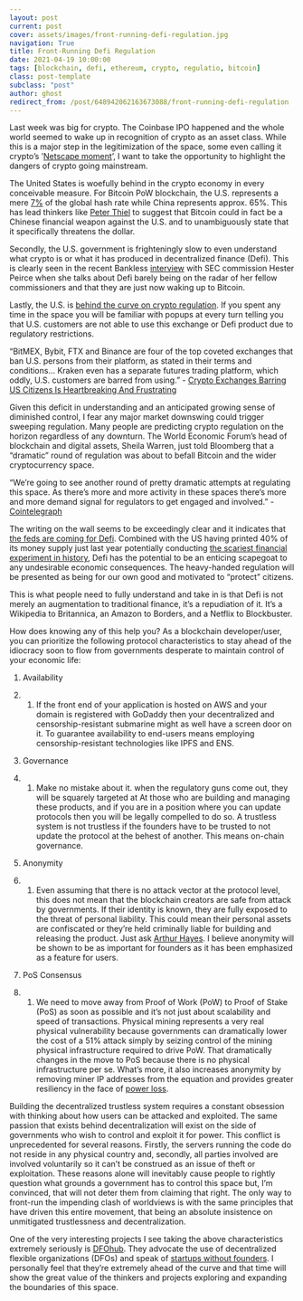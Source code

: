 ```yaml
---
layout: post
current: post
cover: assets/images/front-running-defi-regulation.jpg
navigation: True
title: Front-Running Defi Regulation
date: 2021-04-19 10:00:00
tags: [blockchain, defi, ethereum, crypto, regulatio, bitcoin]
class: post-template
subclass: "post"
author: ghost
redirect_from: /post/648942062163673088/front-running-defi-regulation
---
```


Last week was big for crypto. The Coinbase IPO happened and the whole world seemed to wake up in recognition of crypto as an asset class. While this is a major step in the legitimization of the space, some even calling it crypto’s ’[Netscape moment](https://href.li/?https://cointelegraph.com/news/coinbase-listing-is-crypto-s-netscape-moment-says-mike-novogratz)’, I want to take the opportunity to highlight the dangers of crypto going mainstream.

The United States is woefully behind in the crypto economy in every conceivable measure. For Bitcoin PoW blockchain, the U.S. represents a mere [7%](https://href.li/?https://www.statista.com/statistics/1200477/bitcoin-mining-by-country/) of the global hash rate while China represents approx. 65%. This has lead thinkers like [Peter Thiel](https://href.li/?https://www.bloomberg.com/news/articles/2021-04-07/peter-thiel-calls-bitcoin-a-chinese-financial-weapon-at-virtual-roundtable) to suggest that Bitcoin could in fact be a Chinese financial weapon against the U.S. and to unambiguously state that it specifically threatens the dollar.

Secondly, the U.S. government is frighteningly slow to even understand what crypto is or what it has produced in decentralized finance (Defi). This is clearly seen in the recent Bankless [interview](https://href.li/?https://www.youtube.com/watch?v=gd84ALWwpRQ&ab_channel=Bankless) with SEC commission Hester Peirce when she talks about Defi barely being on the radar of her fellow commissioners and that they are just now waking up to Bitcoin.

Lastly, the U.S. is [behind the curve on crypto regulation](https://href.li/?https://www.marketwatch.com/story/u-s-is-behind-the-curve-on-crypto-regulations-says-sec-commissioner-peirce-11617824160). If you spent any time in the space you will be familiar with popups at every turn telling you that U.S. customers are not able to use this exchange or Defi product due to regulatory restrictions.

“BitMEX, Bybit, FTX and Binance are four of the top coveted exchanges that ban U.S. persons from their platform, as stated in their terms and conditions… Kraken even has a separate futures trading platform, which oddly, U.S. customers are barred from using.” - [Crypto Exchanges Barring US Citizens Is Heartbreaking And Frustrating](https://href.li/?https://www.forbes.com/sites/benjaminpirus/2020/09/30/crypto-exchanges-barring-us-citizens-is-heartbreaking-and-frustrating/?sh=41b452ef7c97)

Given this deficit in understanding and an anticipated growing sense of diminished control, I fear any major market downswing could trigger sweeping regulation. Many people are predicting crypto regulation on the horizon regardless of any downturn. The World Economic Forum’s head of blockchain and digital assets, Sheila Warren, just told Bloomberg that a “dramatic” round of regulation was about to befall Bitcoin and the wider cryptocurrency space.

“We’re going to see another round of pretty dramatic attempts at regulating this space. As there’s more and more activity in these spaces there’s more and more demand signal for regulators to get engaged and involved.” - [Cointelegraph](https://href.li/?https://cointelegraph.com/news/there-will-be-drama-warns-wef-expert-on-bitcoin-regulation)

The writing on the wall seems to be exceedingly clear and it indicates that [the feds are coming for Defi](https://href.li/?https://modernconsensus.com/regulation/the-feds-are-coming-for-defi/). Combined with the US having printed 40% of its money supply just last year potentially conducting [the scariest financial experiment in history](https://href.li/?https://www.youtube.com/watch?v=dPW1tbMOAA4&ab_channel=MHFIN), Defi has the potential to be an enticing scapegoat to any undesirable economic consequences. The heavy-handed regulation will be presented as being for our own good and motivated to “protect” citizens.

This is what people need to fully understand and take in is that Defi is not merely an augmentation to traditional finance, it’s a repudiation of it. It’s a Wikipedia to Britannica, an Amazon to Borders, and a Netflix to Blockbuster.

How does knowing any of this help you? As a blockchain developer/user, you can prioritize the following protocol characteristics to stay ahead of the idiocracy soon to flow from governments desperate to maintain control of your economic life:

1. Availability

2. 1. If the front end of your application is hosted on AWS and your domain is registered with GoDaddy then your decentralized and censorship-resistant submarine might as well have a screen door on it. To guarantee availability to end-users means employing censorship-resistant technologies like IPFS and ENS.

3. Governance

4. 1. Make no mistake about it. when the regulatory guns come out, they will be squarely targeted at At those who are building and managing these products, and if you are in a position where you can update protocols then you will be legally compelled to do so. A trustless system is not trustless if the founders have to be trusted to not update the protocol at the behest of another. This means on-chain governance.

5. Anonymity

6. 1. Even assuming that there is no attack vector at the protocol level, this does not mean that the blockchain creators are safe from attack by governments. If their identity is known, they are fully exposed to the threat of personal liability. This could mean their personal assets are confiscated or they’re held criminally liable for building and releasing the product. Just ask [Arthur Hayes](https://href.li/?https://www.coindesk.com/former-bitmex-ceo-hayes-surrenders-to-face-us-charges-report). I believe anonymity will be shown to be as important for founders as it has been emphasized as a feature for users.

7. PoS Consensus

8. 1. We need to move away from Proof of Work (PoW) to Proof of Stake (PoS) as soon as possible and it’s not just about scalability and speed of transactions. Physical mining represents a very real physical vulnerability because governments can dramatically lower the cost of a 51% attack simply by seizing control of the mining physical infrastructure required to drive PoW. That dramatically changes in the move to PoS because there is no physical infrastructure per se. What’s more, it also increases anonymity by removing miner IP addresses from the equation and provides greater resiliency in the face of [power loss](https://href.li/?https://cointelegraph.com/news/did-a-massive-chinese-power-outage-cause-bitcoin-s-crash-down-to-50k).

Building the decentralized trustless system requires a constant obsession with thinking about how users can be attacked and exploited. The same passion that exists behind decentralization will exist on the side of governments who wish to control and exploit it for power. This conflict is unprecedented for several reasons. Firstly, the servers running the code do not reside in any physical country and, secondly, all parties involved are involved voluntarily so it can’t be construed as an issue of theft or exploitation. These reasons alone will inevitably cause people to rightly question what grounds a government has to control this space but, I’m convinced, that will not deter them from claiming that right. The only way to front-run the impending clash of worldviews is with the same principles that have driven this entire movement, that being an absolute insistence on unmitigated trustlessness and decentralization.

One of the very interesting projects I see taking the above characteristics extremely seriously is [DFOhub](https://href.li/?https://www.dfohub.com/). They advocate the use of decentralized flexible organizations (DFOs) and speak of [startups without founders](https://href.li/?https://www.youtube.com/watch?v=YU_wD_Cnvz4&ab_channel=DFOhub). I personally feel that they’re extremely ahead of the curve and that time will show the great value of the thinkers and projects exploring and expanding the boundaries of this space.
